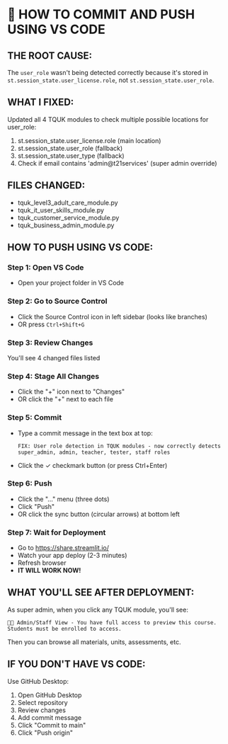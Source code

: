 # 🚀 HOW TO COMMIT AND PUSH USING VS CODE

## **THE ROOT CAUSE:**
The `user_role` wasn't being detected correctly because it's stored in `st.session_state.user_license.role`, not `st.session_state.user_role`.

## **WHAT I FIXED:**
Updated all 4 TQUK modules to check multiple possible locations for user_role:
1. st.session_state.user_license.role (main location)
2. st.session_state.user_role (fallback)
3. st.session_state.user_type (fallback)
4. Check if email contains 'admin@t21services' (super admin override)

## **FILES CHANGED:**
- tquk_level3_adult_care_module.py
- tquk_it_user_skills_module.py
- tquk_customer_service_module.py
- tquk_business_admin_module.py

## **HOW TO PUSH USING VS CODE:**

### Step 1: Open VS Code
- Open your project folder in VS Code

### Step 2: Go to Source Control
- Click the Source Control icon in left sidebar (looks like branches)
- OR press `Ctrl+Shift+G`

### Step 3: Review Changes
You'll see 4 changed files listed

### Step 4: Stage All Changes
- Click the "+" icon next to "Changes"
- OR click the "+" next to each file

### Step 5: Commit
- Type a commit message in the text box at top:
  ```
  FIX: User role detection in TQUK modules - now correctly detects super_admin, admin, teacher, tester, staff roles
  ```
- Click the ✓ checkmark button (or press Ctrl+Enter)

### Step 6: Push
- Click the "..." menu (three dots)
- Click "Push"
- OR click the sync button (circular arrows) at bottom left

### Step 7: Wait for Deployment
- Go to https://share.streamlit.io/
- Watch your app deploy (2-3 minutes)
- Refresh browser
- **IT WILL WORK NOW!**

## **WHAT YOU'LL SEE AFTER DEPLOYMENT:**

As super admin, when you click any TQUK module, you'll see:

```
👨‍💼 Admin/Staff View - You have full access to preview this course. 
Students must be enrolled to access.
```

Then you can browse all materials, units, assessments, etc.

## **IF YOU DON'T HAVE VS CODE:**

Use GitHub Desktop:
1. Open GitHub Desktop
2. Select repository
3. Review changes
4. Add commit message
5. Click "Commit to main"
6. Click "Push origin"
